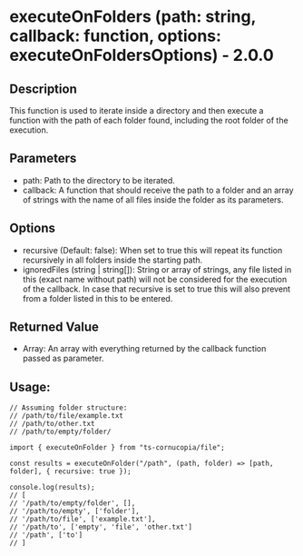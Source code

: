 # executeOnFolders (path: string, callback: function, options: executeOnFoldersOptions) - 2.0.0

## Description

This function is used to iterate inside a directory and then execute a function with the path of each folder found, including the root folder of the execution.

## Parameters

- path: Path to the directory to be iterated.
- callback: A function that should receive the path to a folder and an array of strings with the name of all files inside the folder as its parameters.

## Options

- recursive (Default: false): When set to true this will repeat its function recursively in all folders inside the starting path.
- ignoredFiles (string | string[]): String or array of strings, any file listed in this (exact name without path) will not be considered for the execution of the callback. In case that recursive is set to true this will also prevent from a folder listed in this to be entered.

## Returned Value

- Array<any>: An array with everything returned by the callback function passed as parameter.

## Usage:

```
// Assuming folder structure:
// /path/to/file/example.txt
// /path/to/other.txt
// /path/to/empty/folder/

import { executeOnFolder } from "ts-cornucopia/file";

const results = executeOnFolder("/path", (path, folder) => [path, folder], { recursive: true });

console.log(results);
// [
// '/path/to/empty/folder', [],
// '/path/to/empty', ['folder'],
// '/path/to/file', ['example.txt'],
// '/path/to', ['empty', 'file', 'other.txt']
// '/path', ['to']
// ]
```

